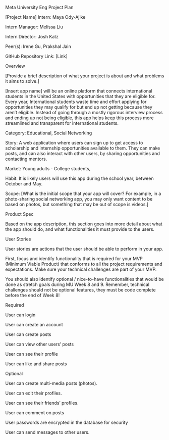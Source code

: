 Meta University Eng Project Plan    

[Project Name]
Intern: Maya Ody-Ajike

Intern Manager: Melissa Liu

Intern Director: Josh Katz

Peer(s): Irene Gu, Prakshal Jain

GitHub Repository Link: [Link]

Overview

[Provide a brief description of what your project is about and what problems it aims to solve.] 

[Insert app name] will be an online platform that connects international students in the United States with opportunities that they are eligible for. Every year, International students waste time and effort applying for opportunities they may qualify for but end up not getting because they aren’t eligible. Instead of going through a mostly rigorous interview process and ending up not being eligible, this app helps keep this process more streamlined and transparent for international students. 

Category: Educational, Social Networking

Story: A web application where users can sign up to get access to scholarship and internship opportunities available to them. They can make posts, and can also interact with other users, by sharing opportunities and contacting mentors. 

Market: Young adults - College students, 

Habit: It is likely users will use this app during the school year, between October and May. 

Scope: [What is the initial scope that your app will cover? For example, in a photo-sharing social networking app, you may only want content to be based on photos, but something that may be out of scope is videos.] 


Product Spec

Based on the app description, this section goes into more detail about what the app should do, and what functionalities it must provide to the users.

User Stories

User stories are actions that the user should be able to perform in your app.

First, focus and identify functionality that is required for your MVP (Minimum Viable Product) that conforms to all the project requirements and expectations. Make sure your technical challenges are part of your MVP.

You should also identify optional / nice-to-have functionalities that would be done as stretch goals during MU Week 8 and 9. Remember, technical challenges should not be optional features, they must be code complete before the end of Week 8!

Required

User can login

User can create an account 

User can create posts

User can view other users’ posts 

User can see their profile 

User can like and share posts

Optional

User can create multi-media posts (photos). 

User can edit their profiles. 

User can see their friends’ profiles.

User can comment on posts 

User passwords are encrypted in the database for security 

User can send messages to other users.
